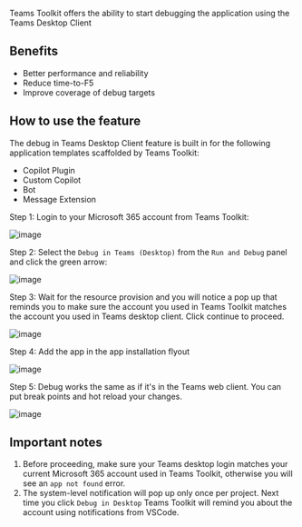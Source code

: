 
Teams Toolkit offers the ability to start debugging the application using the Teams Desktop Client

## Benefits
* Better performance and reliability
* Reduce time-to-F5
* Improve coverage of debug targets

## How to use the feature
The debug in Teams Desktop Client feature is built in for the following application templates scaffolded by Teams Toolkit:
- Copilot Plugin
- Custom Copilot
- Bot
- Message Extension

Step 1: Login to your Microsoft 365 account from Teams Toolkit:

![image](https://github.com/OfficeDev/teams-toolkit/assets/11220663/14ce6f25-465f-4038-afee-fe943146d037)

Step 2: Select the `Debug in Teams (Desktop)` from the `Run and Debug` panel and click the green arrow:

![image](https://github.com/OfficeDev/teams-toolkit/assets/11220663/abf3de64-2c9a-4212-b086-8a6084cf687b)

Step 3: Wait for the resource provision and you will notice a pop up that reminds you to make sure the account you used in Teams Toolkit matches the account you used in Teams desktop client. Click continue to proceed.

![image](https://github.com/OfficeDev/teams-toolkit/assets/11220663/2f3b53cd-557f-4b16-b1b3-b76b56f59df6)

Step 4: Add the app in the app installation flyout

![image](https://github.com/OfficeDev/teams-toolkit/assets/11220663/998925b0-bd46-4475-aba9-01ac3edee69f)

Step 5: Debug works the same as if it's in the Teams web client. You can put break points and hot reload your changes.

![image](https://github.com/OfficeDev/teams-toolkit/assets/11220663/0cbf3ff1-5348-4b6d-abf6-74b67de36d70)

## Important notes
1. Before proceeding, make sure your Teams desktop login matches your current Microsoft 365 account used in Teams Toolkit, otherwise you will see an `app not found` error.
2. The system-level notification will pop up only once per project. Next time you click `Debug in Desktop` Teams Toolkit will remind you about the account using notifications from VSCode.